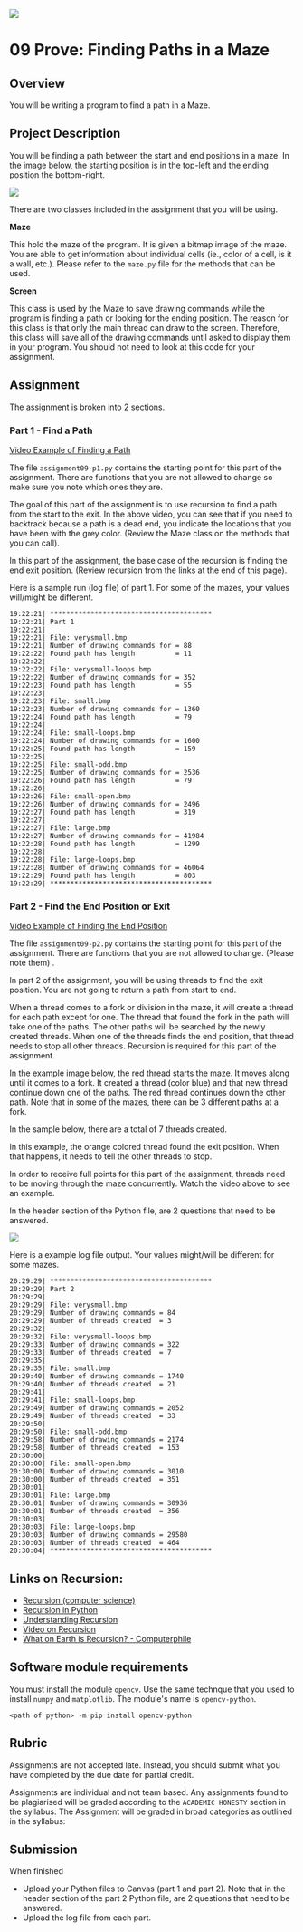 ![](../site/banner.png)

# 09 Prove: Finding Paths in a Maze

## Overview

You will be writing a program to find a path in a Maze.

## Project Description

You will be finding a path between the start and end positions in a maze.  In the image below, the starting position is in the top-left and the ending position the bottom-right.

![](maze.png)

There are two classes included in the assignment that you will be using.

**Maze**

This hold the maze of the program.  It is given a bitmap image of the maze.  You are able to get information about individual cells (ie., color of a cell, is it a wall, etc.).  Please refer to the `maze.py` file for the methods that can be used.

**Screen**

This class is used by the Maze to save drawing commands while the program is finding a path or looking for the ending position.  The reason for this class is that only the main thread can draw to the screen.  Therefore, this class will save all of the drawing commands until asked to display them in your program.  You should not need to look at this code for your assignment.

## Assignment

The assignment is broken into 2 sections.

### Part 1 - Find a Path

[Video Example of Finding a Path](find_path.mp4)

The file `assignment09-p1.py` contains the starting point for this part of the assignment.  There are functions that you are not allowed to change so make sure you note which ones they are.

The goal of this part of the assignment is to use recursion to find a path from the start to the exit.  In the above video, you can see that if you need to backtrack because a path is a dead end, you indicate the locations that you have been with the grey color. (Review the Maze class on the methods that you can call).

In this part of the assignment, the base case of the recursion is finding the end exit position.  (Review recursion from the links at the end of this page).

Here is a sample run (log file) of part 1.  For some of the mazes, your values will/might be different.

```
19:22:21| ****************************************
19:22:21| Part 1
19:22:21|
19:22:21| File: verysmall.bmp
19:22:21| Number of drawing commands for = 88
19:22:22| Found path has length          = 11
19:22:22|
19:22:22| File: verysmall-loops.bmp
19:22:22| Number of drawing commands for = 352
19:22:23| Found path has length          = 55
19:22:23|
19:22:23| File: small.bmp
19:22:23| Number of drawing commands for = 1360
19:22:24| Found path has length          = 79
19:22:24| 
19:22:24| File: small-loops.bmp
19:22:24| Number of drawing commands for = 1600
19:22:25| Found path has length          = 159
19:22:25| 
19:22:25| File: small-odd.bmp
19:22:25| Number of drawing commands for = 2536
19:22:26| Found path has length          = 79
19:22:26| 
19:22:26| File: small-open.bmp
19:22:26| Number of drawing commands for = 2496
19:22:27| Found path has length          = 319
19:22:27| 
19:22:27| File: large.bmp
19:22:27| Number of drawing commands for = 41984
19:22:28| Found path has length          = 1299
19:22:28| 
19:22:28| File: large-loops.bmp
19:22:28| Number of drawing commands for = 46064
19:22:29| Found path has length          = 803
19:22:29| ****************************************
```


### Part 2 - Find the End Position or Exit

[Video Example of Finding the End Position](find_end_position.mp4)

The file `assignment09-p2.py` contains the starting point for this part of the assignment.  There are functions that you are not allowed to change.  (Please note them) .

In part 2 of the assignment, you will be using threads to find the exit position.  You are not going to return a path from start to end.  

When a thread comes to a fork or division in the maze, it will create a thread for each path except for one.  The thread that found the fork in the path will take one of the paths. The other paths will be searched by the newly created threads.  When one of the threads finds the end position, that thread needs to stop all other threads.  Recursion is required for this part of the assignment.

In the example image below, the red thread starts the maze.  It moves along until it comes to a fork.  It created a thread (color blue) and that new thread continue down one of the paths.  The red thread continues down the other path.  Note that in some of the mazes, there can be 3 different paths at a fork.

In the sample below, there are a total of 7 threads created.

In this example, the orange colored thread found the exit position.  When that happens, it needs to tell the other threads to stop.

In order to receive full points for this part of the assignment, threads need to be moving through the maze concurrently.  Watch the video above to see an example.

In the header section of the Python file, are 2 questions that need to be answered.

![](image-threads.png)

Here is a example log file output.  Your values might/will be different for some mazes.

```
20:29:29| ****************************************
20:29:29| Part 2
20:29:29|
20:29:29| File: verysmall.bmp
20:29:29| Number of drawing commands = 84
20:29:29| Number of threads created  = 3
20:29:32| 
20:29:32| File: verysmall-loops.bmp
20:29:33| Number of drawing commands = 322
20:29:33| Number of threads created  = 7
20:29:35| 
20:29:35| File: small.bmp
20:29:40| Number of drawing commands = 1740
20:29:40| Number of threads created  = 21
20:29:41| 
20:29:41| File: small-loops.bmp
20:29:49| Number of drawing commands = 2052
20:29:49| Number of threads created  = 33
20:29:50| 
20:29:50| File: small-odd.bmp
20:29:58| Number of drawing commands = 2174
20:29:58| Number of threads created  = 153
20:30:00|
20:30:00| File: small-open.bmp
20:30:00| Number of drawing commands = 3010
20:30:00| Number of threads created  = 351
20:30:01|
20:30:01| File: large.bmp
20:30:01| Number of drawing commands = 30936
20:30:01| Number of threads created  = 356
20:30:03|
20:30:03| File: large-loops.bmp
20:30:03| Number of drawing commands = 29580
20:30:03| Number of threads created  = 464
20:30:04| ****************************************
```

## Links on Recursion:

- [Recursion (computer science)](https://en.wikipedia.org/wiki/Recursion_\(computer_science\))
- [Recursion in Python](https://realpython.com/python-thinking-recursively/#recursive-functions-in-python)
- [Understanding Recursion](https://stackabuse.com/understanding-recursive-functions-with-python/)
- [Video on Recursion](https://www.youtube.com/watch?v=ngCos392W4w)
- [What on Earth is Recursion? - Computerphile](https://www.youtube.com/watch?v=Mv9NEXX1VHc)


## Software module requirements

You must install the module `opencv`.  Use the same technque that you used to install `numpy` and `matplotlib`.  The module's name is `opencv-python`.

```
<path of python> -m pip install opencv-python
```

## Rubric

Assignments are not accepted late. Instead, you should submit what you have completed by the due date for partial credit.

Assignments are individual and not team based.  Any assignments found to be  plagiarised will be graded according to the `ACADEMIC HONESTY` section in the syllabus. The Assignment will be graded in broad categories as outlined in the syllabus:

## Submission

When finished

- Upload your Python files to Canvas (part 1 and part 2). Note that in the header section of the part 2 Python file, are 2 questions that need to be answered.
- Upload the log file from each part.